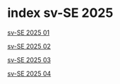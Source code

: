 # index sv-SE 2025

<a href="./01">sv-SE 2025 01</a>

<a href="./02">sv-SE 2025 02</a>

<a href="./03">sv-SE 2025 03</a>

<a href="./04">sv-SE 2025 04</a>
